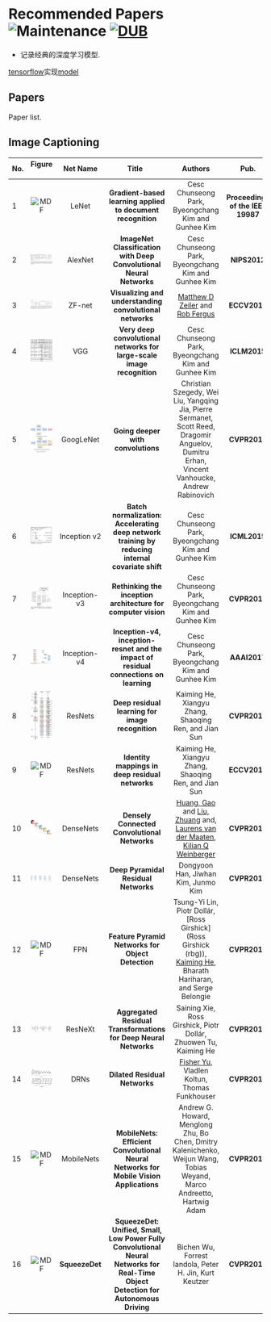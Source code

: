 # Recommended Papers ![Maintenance](https://img.shields.io/maintenance/yes/2017.svg) [![DUB](https://img.shields.io/dub/l/vibe-d.svg)](LICENSE)
- 记录经典的深度学习模型.

[tensorflow](https://github.com/tensorflow)实现[model](https://github.com/tensorflow/models/tree/master/research/slim)
## Papers
Paper list.

## Image Captioning
|No.  |Figure   |Net Name |Title   |Authors  |Pub.  |Links|
|-----|:-----:|:-----:|:-----:|:-----:|:---:|:---:|
|1|![MDF](netimage/a.png)|LeNet|__Gradient-based learning applied to document recognition__|Cesc Chunseong Park, Byeongchang Kim and Gunhee Kim|__Proceedings of the IEEE 19987__|[PDF](http://ieeexplore.ieee.org/document/726791/)  解读|
|2|![MDF](netimage/Alexnet.png)|AlexNet|__ImageNet Classification with Deep Convolutional Neural Networks__|Cesc Chunseong Park, Byeongchang Kim and Gunhee Kim|__NIPS2012__|[PDF](http://papers.nips.cc/paper/4824-imagenet-classification-with-deep-convolutional-neural-networks.pdf)  解读|
|3|![MDF](netimage/ZFnet.png)|ZF-net|__Visualizing and understanding convolutional networks__|[Matthew D Zeiler](http://www.matthewzeiler.com/) and [Rob Fergus](http://cs.nyu.edu/~fergus/pmwiki/pmwiki.php)|__ECCV2014__|[PDF](https://arxiv.org/pdf/1311.2901.pdf)  解读|
|4|![MDF](netimage/VGG.png)| VGG|__Very deep convolutional networks for large-scale image recognition__|Cesc Chunseong Park, Byeongchang Kim and Gunhee Kim|__ICLM2015__|[PDF](http://www.robots.ox.ac.uk/~vgg/research/very_deep/) [code](https://github.com/cesc-park/attend2u) 解读|
|5|![MDF](netimage/Inception1.png)| GoogLeNet|__Going deeper with convolutions__|Christian Szegedy, Wei Liu, Yangqing Jia, Pierre Sermanet, Scott Reed, Dragomir Anguelov, Dumitru Erhan, Vincent Vanhoucke, Andrew Rabinovich|__CVPR2015__|[PDF](https://www.cv-foundation.org/openaccess/content_cvpr_2015/html/Szegedy_Going_Deeper_With_2015_CVPR_paper.html) [code](https://github.com/tensorflow/models/blob/master/research/slim/nets/inception_v1.py) 解读|
|6|![MDF](netimage/Inceptionv2.png)| Inception v2|__Batch normalization: Accelerating deep network training by reducing internal covariate shift__|Cesc Chunseong Park, Byeongchang Kim and Gunhee Kim|__ICML2015__|[PDF](https://arxiv.org/abs/1502.03167) [code](https://github.com/tensorflow/models/blob/master/research/slim/nets/inception_v2.py) 解读|
|7|![MDF](netimage/Inceptionv3.png)| Inception-v3|__Rethinking the inception architecture for computer vision__|Cesc Chunseong Park, Byeongchang Kim and Gunhee Kim|__CVPR2016__|[PDF](https://arxiv.org/abs/1512.00567) [code](https://github.com/tensorflow/models/blob/master/research/slim/nets/inception_v3.py) 解读|
|7|![MDF](netimage/Inception4.png)| Inception-v4|__Inception-v4, inception-resnet and the impact of residual connections on learning__|Cesc Chunseong Park, Byeongchang Kim and Gunhee Kim|__AAAI2017__|[PDF](https://arxiv.org/abs/1602.07261) [code](https://github.com/tensorflow/models/blob/master/research/slim/nets/inception_v4.py) 解读|
|8|![MDF](netimage/ResNet.png)| ResNets|__Deep residual learning for image recognition__|Kaiming He, Xiangyu Zhang, Shaoqing Ren, and Jian Sun|__CVPR2016__|[PDF](https://www.cvfoundation.org/openaccess/content_cvpr_2016/html/He_Deep_Residual_Learning_CVPR_2016_paper.html) [github](https://github.com/KaimingHe/deep-residual-networks) 解读|
|9|![MDF](netimage/ResNetv2.png)| ResNets|__Identity mappings in deep residual networks__|Kaiming He, Xiangyu Zhang, Shaoqing Ren, and Jian Sun|__ECCV2016__|[PDF](https://link.springer.com/chapter/10.1007/978-3-319-46493-0_38) [code](https://github.com/facebook/fb.resnet.torch) 解读|
|10|![MDF](netimage/densenet.jpg)| DenseNets|__Densely Connected Convolutional Networks__|[Huang, Gao](http://www.cs.cornell.edu/~gaohuang/) and [Liu, Zhuang](https://liuzhuang13.github.io/) and, [Laurens van der Maaten](https://lvdmaaten.github.io/), [Kilian Q Weinberger](https://www.cs.cornell.edu/~kilian/)|__CVPR2017__|[PDF](https://arxiv.org/pdf/1608.06993.pdf) [github](https://github.com/liuzhuang13/DenseNet) 解读|
|11|![MDF](netimage/PyramidNet.png)| DenseNets|__Deep Pyramidal Residual Networks__|Dongyoon Han, Jiwhan Kim, Junmo Kim|__CVPR2017__|[PDF](https://arxiv.org/pdf/1610.02915.pdf) [github](https://github.com/jhkim89/PyramidNet) 解读|
|12|![MDF](netimage/FPNt.png)| FPN|__Feature Pyramid Networks for Object Detection__|Tsung-Yi Lin, Piotr Dollár, [Ross Girshick](Ross Girshick (rbg)), [Kaiming He](http://kaiminghe.com/), Bharath Hariharan, and Serge Belongie|__CVPR2017__|[PDF](https://arxiv.org/pdf/1612.03144.pdf) [github]() 解读|
|13|![MDF](netimage/ResNeXt.png)| ResNeXt|__Aggregated Residual Transformations for Deep Neural Networks__|Saining Xie, Ross Girshick, Piotr Dollár, Zhuowen Tu, Kaiming He|__CVPR2017__|[PDF](https://arxiv.org/abs/1611.05431) [github](https://github.com/facebookresearch/ResNeXt) 解读|
|14|![MDF](netimage/DRNs.png)| DRNs|__Dilated Residual Networks__|[Fisher Yu](http://www.yf.io/), Vladlen Koltun, Thomas Funkhouser|__CVPR2017__|[PDF](https://arxiv.org/abs/1705.09914) [github](https://github.com/fyu/drn)| 解读|
|15|![MDF](netimage/MobileNets.png)| MobileNets|__MobileNets: Efficient Convolutional Neural Networks for Mobile Vision Applications__|Andrew G. Howard, Menglong Zhu, Bo Chen, Dmitry Kalenichenko, Weijun Wang, Tobias Weyand, Marco Andreetto, Hartwig Adam|__CVPR2017__|[PDF](https://arxiv.org/pdf/1704.04861.pdf) [github](https://github.com/tensorflow/models/blob/master/research/slim/nets/mobilenet_v1.py)| 解读|
|16|![MDF](netimage/__SqueezeDet.png)| __SqueezeDet__|__SqueezeDet: Unified, Small, Low Power Fully Convolutional Neural Networks for Real-Time Object Detection for Autonomous Driving__|Bichen Wu, Forrest Iandola, Peter H. Jin, Kurt Keutzer|__CVPR2017__|[PDF](https://arxiv.org/abs/1612.01051) [github](https://github.com/BichenWuUCB/squeezeDet)| 解读|


 


 

